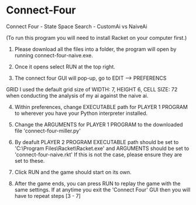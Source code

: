 # Connect-Four
Connect Four - State Space Search - CustomAi vs NaiveAi

(To run this program you will need to install Racket on your computer first.) 
1. Please download all the files into a folder, the program will open by running connect-four-naive.exe. 

2. Once it opens select RUN at the top right. 

3. The connect four GUI will pop-up, go to EDIT --> PREFERENCS
  
GRID
I used the default grid size of WIDTH: 7, HEIGHT 6, CELL SIZE: 72 when conducting the analysis of my ai against the naive ai.

4. Within preferences, change EXECUTABLE path for PLAYER 1 PROGRAM to wherever you have your Python interpreter installed.

5. Change the ARGUMENTS for PLAYER 1 PROGRAM to the downloaded file 'connect-four-miller.py'

6. By deafult PLAYER 2 PROGRAM EXECUTABLE path should be set to 'C:\Program Files\Racket\Racket.exe' and ARGUMENTS should be set to 'connect-four-naive.rkt' If this is not the case, please ensure they are set to these.

7. Click RUN and the game should start on its own.

8. After the game ends, you can press RUN to replay the game with the same settings. If at anytime you exit the 'Connect Four' GUI then you will have to repeat steps [3 - 7] 



